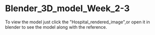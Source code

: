 # Blender_3D_model_Week_2-3
To view the model just click the "Hospital_rendered_image",or open it in blender to see the model along with the reference.
